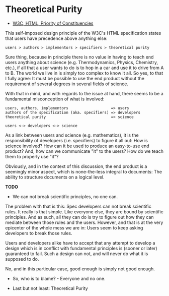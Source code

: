 
<!-- ======================================================================= -->
# Theoretical Purity

* [W3C, HTML, Priority of Constituencies](
  https://www.w3.org/TR/html-design-principles/#priority-of-constituencies
)

This self-imposed design principle of the W3C's HTML specification states that
users have precedence above anything else:

```
users > authors > implementors > specifiers > theoretical purity
```

Sure thing, because in principle there is no value in having to teach end users
anything about science (e.g. Thermodynamics, Physics, Chemistry, etc.), if all
that a user wants to do is to hop in a car and use it to drive from A to B. The
world we live in is simply too complex to know it all. So yes, to that I fully
agree: It must be possible to use the end product without the requirement of
several degrees in several fields of science.

With that in mind, and with regards to the issue at hand, there seems to be a
fundamental misconception of what is involved:

```
users, authors, implementors                   => users
authors of the specification (aka. specifiers) => developers
theoretical purity                             => science

users <-> developers <-> science
```

As a link between users and science (e.g. mathematics), it is the responsibility
of developers (i.e. specifiers) to figure it all out: How is science involved?
How can it be used to produce an easy-to-use end product? And, how can we
communicate "it" to the users? How do we teach them to properly use "it"?

Obviously, and in the context of this discussion, the end product is a
seemingly minor aspect, which is none-the-less integral to documents:
The ability to structure documents on a logical level.

**TODO**

* We can not break scientific principles, no one can.

The problem with that is this: Spec developers can not break scientific rules.
It really is that simple. Like everyone else, they are bound by scientific
principles. And as such, all they can do is try to figure out how they can
mediate between those rules and the users. However, and that is at the very
epicenter of the whole mess we are in: Users seem to keep asking developers
to break those rules.

Users and developers alike have to accept that any attempt to develop a design
which is in conflict with fundamental principles is (sooner or later) guaranteed
to fail. Such a design can not, and will never do what it is supposed to do.

No, and in this particular case, good enough is simply not good enough.

* So, who is to blame? - Everyone and no one.

* Last but not least: Theoretical Purity
